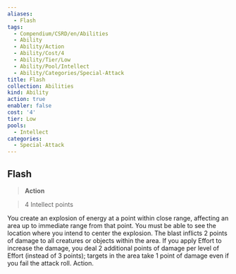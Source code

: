 ```yaml
---
aliases:
  - Flash
tags:
  - Compendium/CSRD/en/Abilities
  - Ability
  - Ability/Action
  - Ability/Cost/4
  - Ability/Tier/Low
  - Ability/Pool/Intellect
  - Ability/Categories/Special-Attack
title: Flash
collection: Abilities
kind: Ability
action: true
enabler: false
cost: '4'
tier: Low
pools:
  - Intellect
categories:
  - Special-Attack
---
```

## Flash    
>**Action**    
>4 Intellect points  
    
You create an explosion of energy at a point within close range, affecting an area up to immediate range from that point. You must be able to see the location where you intend to center the explosion. The blast inflicts 2 points of damage to all creatures or objects within the area. If you apply Effort to increase the damage, you deal 2 additional points of damage per level of Effort (instead of 3 points); targets in the area take 1 point of damage even if you fail the attack roll. Action.